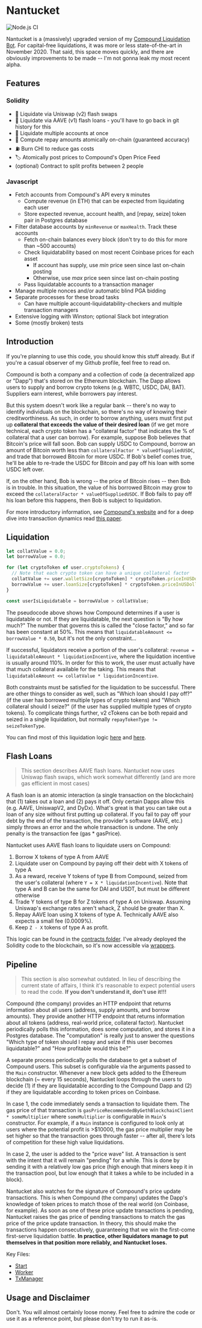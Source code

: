 # Nantucket

![Node.js CI](https://github.com/haydenshively/nantucket/workflows/Node.js%20CI/badge.svg)

Nantucket is a (massively) upgraded version of my [Compound Liquidation Bot](https://github.com/haydenshively/Compound-Liquidation-Bot).
For capital-free liquidations, it was more or less state-of-the-art in November 2020.
That said, this space moves quickly, and there are obviously improvements to be made
-- I'm not gonna leak my most recent alpha.

## Features

### Solidity

- 🦄 Liquidate via Uniswap (v2) flash swaps
- 👻 Liquidate via AAVE (v1) flash loans - you'll have to go back in git history for this
- 🔢 Liquidate multiple accounts at once
- 🧮 Compute repay amounts atomically on-chain (guaranteed accuracy)
- ⛽️ Burn CHI to reduce gas costs
- 🏷 Atomically post prices to Compound's Open Price Feed
- (optional) Contract to split profits between 2 people

### Javascript

- Fetch accounts from Compound's API every `N` minutes
  - Compute revenue (in ETH) that can be expected from liquidating each user
  - Store expected revenue, account health, and [repay, seize] token pair in Postgres database
- Filter database accounts by `minRevenue` or `maxHealth`. Track these accounts
  - Fetch on-chain balances every block (don't try to do this for more than ~500 accounts)
  - Check liquidatability based on most recent Coinbase prices for each asset
    - If account has supply, use *min* price seen since last on-chain posting
    - Otherwise, use *max* price seen since last on-chain posting
  - Pass liquidatable accounts to a transaction manager
- Manage multiple nonces and/or automatic blind PGA bidding
- Separate processes for these broad tasks
  - Can have multiple account-liquidatability-checkers and multiple transaction managers
- Extensive logging with Winston; optional Slack bot integration
- Some (mostly broken) tests

## Introduction

If you're planning to use this code, you should know this stuff already. But if
you're a casual observer of my Github profile, feel free to read on.

Compound is both a company and a collection of code (a decentralized app or "Dapp") that's stored on the Ethereum blockchain. The Dapp allows users to supply and
borrow crypto tokens (e.g. WBTC, USDC, DAI, BAT). Suppliers earn interest, while borrowers pay interest.

But this system doesn't work like a regular bank -- there's no way to identify
individuals on the blockchain, so there's no way of knowing their creditworthiness.
As such, in order to borrow anything, users must first put up **collateral that
exceeds the value of their desired loan** (if we get more technical, each crypto
token has a "collateral factor" that indicates the % of collateral that a user can
borrow). For example, suppose Bob believes that Bitcoin's price will fall soon.
Bob can supply USDC to Compound, borrow an amount of Bitcoin worth less than
`collateralFactor * valueOfSuppliedUSDC`, and trade that borrowed Bitcoin for more
USDC. If Bob's belief comes true, he'll be able to re-trade the USDC for Bitcoin and
pay off his loan with some USDC left over.

If, on the other hand, Bob is wrong -- the price of Bitcoin rises -- then Bob is in
trouble. In this situation, the value of his borrowed Bitcoin may grow to exceed
the `collateralFactor * valueOfSuppliedUSDC`. If Bob fails to pay off his loan
before this happens, then Bob is subject to liquidation.

For more introductory information, see [Compound's website](https://compound.finance) and for a deep dive into transaction dynamics read [this paper](https://arxiv.org/pdf/1904.05234.pdf).

## Liquidation

```js
let collatValue = 0.0;
let borrowValue = 0.0;

for (let cryptoToken of user.cryptoTokens) {
  // Note that each crypto token can have a unique collateral factor
  collatValue += user.walletSize[cryptoToken] * cryptoToken.priceInUSDollars * cryptoToken.collateralFactor;
  borrowValue += user.loanSize[cryptoToken] * cryptoToken.priceInUSDollars;
}

const userIsLiquidatable = borrowValue > collatValue;
```

The pseudocode above shows how Compound determines if a user is liquidatable or
not. If they are liquidatable, the next question is "By how much?" The number
that governs this is called the "close factor," and so far has been constant at
50%. This means that `liquidatableAmount <= borrowValue * 0.50`, but it's not
the only constraint...

If successful, liquidators receive a portion of the user's collateral: `revenue = liquidatableAmount * liquidationIncentive`,
where the liquidation incentive is usually around 110%. In order for this to work,
the user must actually have that much collateral available for the taking. This
means that `liquidatableAmount <= collatValue * liquidationIncentive`.

Both constraints must be satisfied for the liquidation to be successful. There are
other things to consider as well, such as "Which loan should I pay off?" (if the
user has borrowed multiple types of crypto tokens) and "Which collateral should I
seize?" (if the user has supplied multiple types of crypto tokens). To complicate
things further, v2 cTokens can be both repaid and seized in a single liquidation,
but normally `repayTokenType != seizeTokenType`.

You can find most of this liquidation logic [here](./src/database/tableusers.js) and [here](./src/messaging/candidate.js).

## Flash Loans

> This section describes AAVE flash loans. Nantucket now uses Uniswap flash swaps, which work somewhat differently (and are more gas efficient in most cases)

A flash loan is an atomic interaction (a single transaction on the blockchain) that
(1) takes out a loan and (2) pays it off. Only certain Dapps allow this (e.g. AAVE,
UniswapV2, and DyDx). What's great is that you can take out a loan of any size
without first putting up collateral. If you fail to pay off your debt by the
end of the transaction, the provider's software (AAVE, etc.) simply throws an error
and the whole transaction is undone. The only penalty is the transaction fee (gas * gasPrice).

Nantucket uses AAVE flash loans to liquidate users on Compound:
1. Borrow X tokens of type A from AAVE
2. Liquidate user on Compound by paying off their debt with X tokens of type A
3. As a reward, receive Y tokens of type B from Compound, seized from the user's collateral (where `Y = X * liquidationIncentive`). Note that type A and B can be
the same for DAI and USDT, but must be different otherwise
4. Trade Y tokens of type B for Z tokens of type A on Uniswap. Assuming Uniswap's exchange rates aren't whack, Z should be greater than X.
5. Repay AAVE loan using X tokens of type A. Technically AAVE also expects a small fee (0.0009%).
6. Keep `Z - X` tokens of type A as profit.

This logic can be found in the [contracts folder](./contracts). I've already deployed the Solidity code to the blockchain, so it's now accessible via
[wrappers](./src/network/webthree).

## Pipeline

> This section is also somewhat outdated. In lieu of describing the current state of affairs, I think it's reasonable to expect potential users to read the code. **If you don't understand it, don't use it!!!**

Compound (the company) provides an HTTP endpoint that returns information about all
users (address, supply amounts, and borrow amounts). They provide another HTTP
endpoint that returns information about all tokens (address, real-world price,
collateral factor). Nantucket periodically polls this information, does some
computation, and stores it in a Postgres database. The "computation" is really just
to answer the questions "Which type of token should I repay and seize if this
user becomes liquidatable?" and "How profitable would this be?"

A separate process periodically polls the database to get a subset of Compound
users. This subset is configurable via the arguments passed to the `Main`
constructor. Whenever a new block gets added to the Ethereum blockchain (~ every 15
seconds), Nantucket loops through the users to decide (1) if they are
liquidatable according to the Compound Dapp and (2) if they are liquidatable
according to token prices on Coinbase.

In case 1, the code immediately sends a transaction to liquidate them. The gas price
of that transaction is
`gasPriceRecommendedByGethBlockchainClient * someMultiplier` where `someMultiplier`
is configurable in `Main`'s constructor. For example, if a `Main` instance is
configured to look only at users where the potential profit is >$10000, the gas
price multiplier may be set higher so that the transaction goes through faster --
after all, there's lots of competition for these high value liquidations.

In case 2, the user is added to the "price wave" list. A transaction is sent with
the intent that it will remain "pending" for a while. This is done by sending it
with a relatively low gas price (high enough that miners keep it in the transaction
pool, but low enough that it takes a while to be included in a block).

Nantucket also watches for the signature of Compound's price update transactions.
This is when Compound (the company) updates the Dapp's knowledge of token prices
to match those of the real world (on Coinbase, for example). As soon as one of these
price update transactions is pending, Nantucket raises the gas price of pending
transactions to match the gas price of the price update transaction. In theory, this
should make the transactions happen consecutively, guaranteeing that we win the
first-come first-serve liquidation battle. **In practice, other liquidators manage
to put themselves in that position more reliably, and Nantucket loses.**

Key Files:
- [Start](./src/start.js)
- [Worker](./src/worker.js)
- [TxManager](./src/network/webthree/txmanager.js)

## Usage and Disclaimer

Don't. You will almost certainly loose money. Feel free to admire the code or use it as
a reference point, but please don't try to run it as-is.
